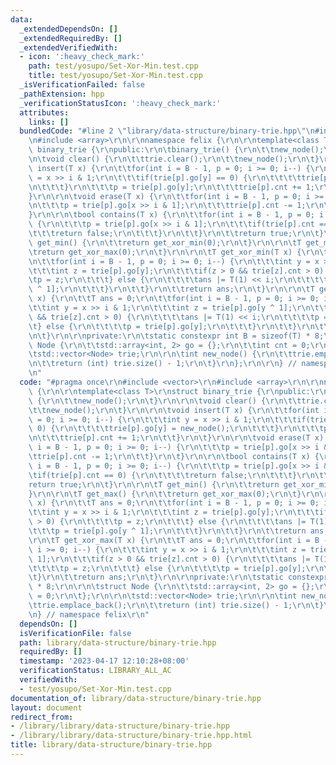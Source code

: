 ```yaml
---
data:
  _extendedDependsOn: []
  _extendedRequiredBy: []
  _extendedVerifiedWith:
  - icon: ':heavy_check_mark:'
    path: test/yosupo/Set-Xor-Min.test.cpp
    title: test/yosupo/Set-Xor-Min.test.cpp
  _isVerificationFailed: false
  _pathExtension: hpp
  _verificationStatusIcon: ':heavy_check_mark:'
  attributes:
    links: []
  bundledCode: "#line 2 \"library/data-structure/binary-trie.hpp\"\n#include <vector>\r\
    \n#include <array>\r\n\r\nnamespace felix {\r\n\r\ntemplate<class T>\r\nstruct\
    \ binary_trie {\r\npublic:\r\n\tbinary_trie() {\r\n\t\tnew_node();\r\n\t}\r\n\r\
    \n\tvoid clear() {\r\n\t\ttrie.clear();\r\n\t\tnew_node();\r\n\t}\r\n\r\n\tvoid\
    \ insert(T x) {\r\n\t\tfor(int i = B - 1, p = 0; i >= 0; i--) {\r\n\t\t\tint y\
    \ = x >> i & 1;\r\n\t\t\tif(trie[p].go[y] == 0) {\r\n\t\t\t\ttrie[p].go[y] = new_node();\r\
    \n\t\t\t}\r\n\t\t\tp = trie[p].go[y];\r\n\t\t\ttrie[p].cnt += 1;\r\n\t\t}\r\n\t\
    }\r\n\r\n\tvoid erase(T x) {\r\n\t\tfor(int i = B - 1, p = 0; i >= 0; i--) {\r\
    \n\t\t\tp = trie[p].go[x >> i & 1];\r\n\t\t\ttrie[p].cnt -= 1;\r\n\t\t}\r\n\t\
    }\r\n\r\n\tbool contains(T x) {\r\n\t\tfor(int i = B - 1, p = 0; i >= 0; i--)\
    \ {\r\n\t\t\tp = trie[p].go[x >> i & 1];\r\n\t\t\tif(trie[p].cnt == 0) {\r\n\t\
    \t\t\treturn false;\r\n\t\t\t}\r\n\t\t}\r\n\t\treturn true;\r\n\t}\r\n\r\n\tT\
    \ get_min() {\r\n\t\treturn get_xor_min(0);\r\n\t}\r\n\r\n\tT get_max() {\r\n\t\
    \treturn get_xor_max(0);\r\n\t}\r\n\r\n\tT get_xor_min(T x) {\r\n\t\tT ans = 0;\r\
    \n\t\tfor(int i = B - 1, p = 0; i >= 0; i--) {\r\n\t\t\tint y = x >> i & 1;\r\n\
    \t\t\tint z = trie[p].go[y];\r\n\t\t\tif(z > 0 && trie[z].cnt > 0) {\r\n\t\t\t\
    \tp = z;\r\n\t\t\t} else {\r\n\t\t\t\tans |= T(1) << i;\r\n\t\t\t\tp = trie[p].go[y\
    \ ^ 1];\r\n\t\t\t}\r\n\t\t}\r\n\t\treturn ans;\r\n\t}\r\n\r\n\tT get_xor_max(T\
    \ x) {\r\n\t\tT ans = 0;\r\n\t\tfor(int i = B - 1, p = 0; i >= 0; i--) {\r\n\t\
    \t\tint y = x >> i & 1;\r\n\t\t\tint z = trie[p].go[y ^ 1];\r\n\t\t\tif(z > 0\
    \ && trie[z].cnt > 0) {\r\n\t\t\t\tans |= T(1) << i;\r\n\t\t\t\tp = z;\r\n\t\t\
    \t} else {\r\n\t\t\t\tp = trie[p].go[y];\r\n\t\t\t}\r\n\t\t}\r\n\t\treturn ans;\r\
    \n\t}\r\n\r\nprivate:\r\n\tstatic constexpr int B = sizeof(T) * 8;\r\n\r\n\tstruct\
    \ Node {\r\n\t\tstd::array<int, 2> go = {};\r\n\t\tint cnt = 0;\r\n\t};\r\n\r\n\
    \tstd::vector<Node> trie;\r\n\r\n\tint new_node() {\r\n\t\ttrie.emplace_back();\r\
    \n\t\treturn (int) trie.size() - 1;\r\n\t}\r\n};\r\n\r\n} // namespace felix\r\
    \n"
  code: "#pragma once\r\n#include <vector>\r\n#include <array>\r\n\r\nnamespace felix\
    \ {\r\n\r\ntemplate<class T>\r\nstruct binary_trie {\r\npublic:\r\n\tbinary_trie()\
    \ {\r\n\t\tnew_node();\r\n\t}\r\n\r\n\tvoid clear() {\r\n\t\ttrie.clear();\r\n\
    \t\tnew_node();\r\n\t}\r\n\r\n\tvoid insert(T x) {\r\n\t\tfor(int i = B - 1, p\
    \ = 0; i >= 0; i--) {\r\n\t\t\tint y = x >> i & 1;\r\n\t\t\tif(trie[p].go[y] ==\
    \ 0) {\r\n\t\t\t\ttrie[p].go[y] = new_node();\r\n\t\t\t}\r\n\t\t\tp = trie[p].go[y];\r\
    \n\t\t\ttrie[p].cnt += 1;\r\n\t\t}\r\n\t}\r\n\r\n\tvoid erase(T x) {\r\n\t\tfor(int\
    \ i = B - 1, p = 0; i >= 0; i--) {\r\n\t\t\tp = trie[p].go[x >> i & 1];\r\n\t\t\
    \ttrie[p].cnt -= 1;\r\n\t\t}\r\n\t}\r\n\r\n\tbool contains(T x) {\r\n\t\tfor(int\
    \ i = B - 1, p = 0; i >= 0; i--) {\r\n\t\t\tp = trie[p].go[x >> i & 1];\r\n\t\t\
    \tif(trie[p].cnt == 0) {\r\n\t\t\t\treturn false;\r\n\t\t\t}\r\n\t\t}\r\n\t\t\
    return true;\r\n\t}\r\n\r\n\tT get_min() {\r\n\t\treturn get_xor_min(0);\r\n\t\
    }\r\n\r\n\tT get_max() {\r\n\t\treturn get_xor_max(0);\r\n\t}\r\n\r\n\tT get_xor_min(T\
    \ x) {\r\n\t\tT ans = 0;\r\n\t\tfor(int i = B - 1, p = 0; i >= 0; i--) {\r\n\t\
    \t\tint y = x >> i & 1;\r\n\t\t\tint z = trie[p].go[y];\r\n\t\t\tif(z > 0 && trie[z].cnt\
    \ > 0) {\r\n\t\t\t\tp = z;\r\n\t\t\t} else {\r\n\t\t\t\tans |= T(1) << i;\r\n\t\
    \t\t\tp = trie[p].go[y ^ 1];\r\n\t\t\t}\r\n\t\t}\r\n\t\treturn ans;\r\n\t}\r\n\
    \r\n\tT get_xor_max(T x) {\r\n\t\tT ans = 0;\r\n\t\tfor(int i = B - 1, p = 0;\
    \ i >= 0; i--) {\r\n\t\t\tint y = x >> i & 1;\r\n\t\t\tint z = trie[p].go[y ^\
    \ 1];\r\n\t\t\tif(z > 0 && trie[z].cnt > 0) {\r\n\t\t\t\tans |= T(1) << i;\r\n\
    \t\t\t\tp = z;\r\n\t\t\t} else {\r\n\t\t\t\tp = trie[p].go[y];\r\n\t\t\t}\r\n\t\
    \t}\r\n\t\treturn ans;\r\n\t}\r\n\r\nprivate:\r\n\tstatic constexpr int B = sizeof(T)\
    \ * 8;\r\n\r\n\tstruct Node {\r\n\t\tstd::array<int, 2> go = {};\r\n\t\tint cnt\
    \ = 0;\r\n\t};\r\n\r\n\tstd::vector<Node> trie;\r\n\r\n\tint new_node() {\r\n\t\
    \ttrie.emplace_back();\r\n\t\treturn (int) trie.size() - 1;\r\n\t}\r\n};\r\n\r\
    \n} // namespace felix\r\n"
  dependsOn: []
  isVerificationFile: false
  path: library/data-structure/binary-trie.hpp
  requiredBy: []
  timestamp: '2023-04-17 12:10:28+08:00'
  verificationStatus: LIBRARY_ALL_AC
  verifiedWith:
  - test/yosupo/Set-Xor-Min.test.cpp
documentation_of: library/data-structure/binary-trie.hpp
layout: document
redirect_from:
- /library/library/data-structure/binary-trie.hpp
- /library/library/data-structure/binary-trie.hpp.html
title: library/data-structure/binary-trie.hpp
---
```


